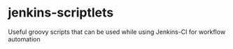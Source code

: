 jenkins-scriptlets
==================

Useful groovy scripts that can be used while using Jenkins-CI for workflow automation
